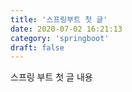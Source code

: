 ```yaml
---
title: '스프링부트 첫 글'
date: 2020-07-02 16:21:13
category: 'springboot'
draft: false
---
```


스프링 부트 첫 글 내용

